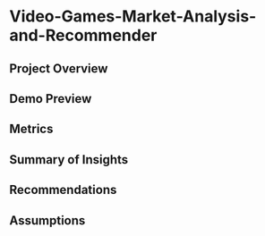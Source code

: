 # Video-Games-Market-Analysis-and-Recommender

## Project Overview

## Demo Preview

## Metrics

## Summary of Insights

## Recommendations

## Assumptions 
